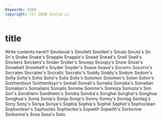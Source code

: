 ```yaml
---
Keywords: 4364
Copyright: (C) 2020 Junjie Li
---
```


# title

Write contents here!!!
Smolensk's 
Smollett
Smollett's 
Smuts 
Smuts's 
Sn 
Sn's 
Snake 
Snake's 
Snapple 
Snapple's 
Snead
Snead's 
Snell 
Snell's 
Snickers 
Snickers's 
Snider 
Snider's 
Snoopy 
Snoopy's 
Snow
Snow's 
Snowbelt 
Snowbelt's 
Snyder 
Snyder's 
Soave 
Soave's 
Socorro 
Socorro's 
Socrates
Socrates's 
Socratic 
Socratic's 
Soddy 
Soddy's 
Sodom 
Sodom's 
Sofia 
Sofia's 
Soho
Soho's 
Solis 
Solis's 
Solomon 
Solomon's 
Solon 
Solon's 
Solzhenitsyn 
Solzhenitsyn's 
Somali
Somali's 
Somalia 
Somalia's 
Somalian 
Somalian's 
Somalians 
Somalis 
Somme 
Somme's 
Somoza
Somoza's 
Son 
Son's 
Sondheim 
Sondheim's 
Sondra 
Sondra's 
Songhai 
Songhai's 
Songhua
Songhua's 
Sonia 
Sonia's 
Sonja 
Sonja's 
Sonny 
Sonny's 
Sontag 
Sontag's 
Sony
Sony's 
Sonya 
Sonya's 
Sophia 
Sophia's 
Sophie 
Sophie's 
Sophoclean 
Sophoclean's 
Sophocles
Sophocles's 
Sopwith 
Sopwith's 
Sorbonne 
Sorbonne's 
Sosa 
Sosa's 
Soto 
